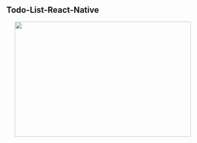## Todo-List-React-Native



<p align="center">
    <img width="460" height="300" src="https://user-images.githubusercontent.com/53953648/92893734-3c868f80-f41a-11ea-8280-544bc88329f9.jpg">

</p>
